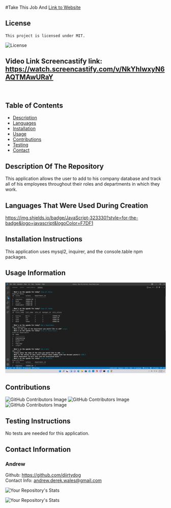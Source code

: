 #Take This Job And  [Link to Website](https://github.com/diirtydog/Take-This-Job-And)
  ## License
    This project is licensed under MIT.
  ![License](https://img.shields.io/badge/License-MIT-blue.svg)

  ## Video Link Screencastify link: https://watch.screencastify.com/v/NkYhIwxyN6AQTMAwURaY
  <img src="assets\Untitled_ Feb 5, 2022 9_42 PM.gif" alt="">

  ## Table of Contents
  - [Description](#descriptionoftherepository)
  - [Languages](#languagesthatwereusedduringcreation)
  - [Installation](#installationinstructions)
  - [Usage](#usageinformation)
  - [Contributions](#contributions)
  - [Testing](#testinginstructions)
  - [Contact](#contactinformation)

  ## Description Of The Repository
  This application allows the user to add to his company database and track all of his employees throughout their roles and departments in which they work.
  ## Languages That Were Used During Creation
  https://img.shields.io/badge/JavaScript-323330?style=for-the-badge&logo=javascript&logoColor=F7DF1
  ## Installation Instructions
  This application uses mysql2, inquirer, and the console.table npm packages.
  ## Usage Information
  
  <img src="assets\Screenshot (28).png" alt="Repository image">

  ## Contributions
  ![GitHub Contributors Image](https://contrib.rocks/image?repo=GunnySensei/Employee-Tracker)
  ![GitHub Contributors Image](https://contrib.rocks/image?repo=Sly-Ry/NoSpace)
  ![GitHub Contributors Image](https://contrib.rocks/image?repo=jaredtrp/employee-tracker)
  ## Testing Instructions
  No tests are needed for this application.
  ## Contact Information
  ### Andrew   
  Github: https://github.com/diirtydog   
  Contact Info: andrew.derek.wales@gmail.com
  
  
  ![Your Repository's Stats](https://github-readme-stats.vercel.app/api/top-langs/?username=diirtydog&theme=blue-green)
  
  
  ![Your Repository's Stats](https://github-readme-stats.vercel.app/api?username=diirtydog&show_icons=true)


